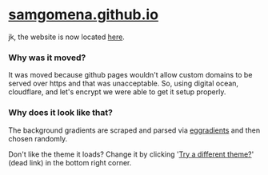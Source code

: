 # [samgomena.github.io](#)

jk, the website is now located [here](https://gomena.io).

### Why was it moved?

It was moved because github pages wouldn't allow custom domains to be served over https and that was unacceptable.
So, using digital ocean, cloudflare, and let's encrypt we were able to get it setup properly.

### Why does it look like that?
The background gradients are scraped and parsed via [eggradients](https://eggradients.com) and then chosen randomly.

Don't like the theme it loads? Change it by clicking '[Try a different theme?](#)' (dead link) in the bottom right corner.
